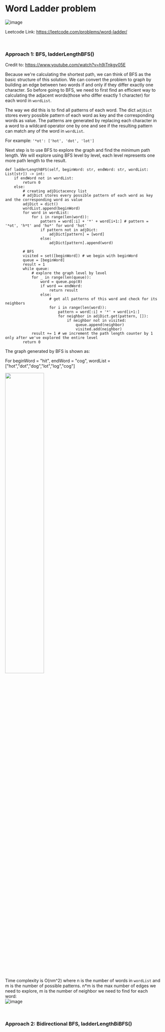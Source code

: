 # Word Ladder problem
![image](https://user-images.githubusercontent.com/25105806/153682419-9c33d192-cbb7-4987-a945-e8c1900b871c.png)

Leetcode Link: https://leetcode.com/problems/word-ladder/

<br />

### Approach 1: BFS, ladderLengthBFS()
Credit to: https://www.youtube.com/watch?v=h9iTnkgv05E

Because we're calculating the shortest path, we can think of BFS as the basic structure of this solution. We can convert the problem to graph by building an edge between two words if and only if they differ exactly one character. So before going to BFS, we need to first find an efficient way to calculating the adjacent words(those who differ exactly 1 character) for each word in `wordList`. 

The way we did this is to find all patterns of each word. The dict `adjDict` stores every possible pattern of each word as key and the corresponding words as value. The patterns are generated by replacing each character in a word to a wildcard operator one by one and see if the resulting pattern can match any of the word in `wordList`. 

For example: `'*ot': ['hot', 'dot', 'lot']`

Next step is to use BFS to explore the graph and find the minimum path length. We will explore using BFS level by level, each level represents one more path length to the result. 

```python3
def ladderLengthBFS(self, beginWord: str, endWord: str, wordList: List[str]) -> int:
    if endWord not in wordList:
        return 0
    else:
        # creating adjDictacency list
        # adjDict stores every possible pattern of each word as key and the corresponding word as value
        adjDict = dict()
        wordList.append(beginWord)
        for word in wordList:
            for i in range(len(word)):
                pattern = word[:i] + '*' + word[i+1:] # pattern = '*ot', 'h*t' and 'ho*' for word 'hot'
                if pattern not in adjDict:
                    adjDict[pattern] = [word]
                else:
                    adjDict[pattern].append(word)

        # BFS
        visited = set([beginWord]) # we begin with beginWord
        queue = [beginWord]
        result = 1 
        while queue:
            # explore the graph level by level
            for _ in range(len(queue)):
                word = queue.pop(0)
                if word == endWord:
                    return result
                else:
                    # get all patterns of this word and check for its neighbors
                    for i in range(len(word)):
                        pattern = word[:i] + '*' + word[i+1:]
                        for neighbor in adjDict.get(pattern, []):
                            if neighbor not in visited:
                                queue.append(neighbor)
                                visited.add(neighbor)
            result += 1 # we increment the path length counter by 1 only after we've explored the entire level
        return 0
```

The graph generated by BFS is shown as:

For beginWord = "hit", endWord = "cog", wordList = ["hot","dot","dog","lot","log","cog"]

<img src="https://user-images.githubusercontent.com/25105806/153683333-c7e0e36e-fb85-4cf4-9c26-501e40eb52f2.jpg" width="50%" height="50%">


Time complexity is O(nm^2) where n is the number of words in `wordList` and m is the number of possible patterns. n\*m is the max number of edges we need to explore, m is the number of neighbor we need to find for each word:\
![image](https://user-images.githubusercontent.com/25105806/153684157-1898fa41-651e-43fc-aacd-78284d8280ce.png)


<br />

### Approach 2: Bidirectional BFS, ladderLengthBiBFS()

